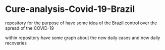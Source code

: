 # Cure-analysis-Covid-19-Brazil

repository for the purpose of have some idea of the Brazil control over the spread of the COVID-19

within repository have some graph about  the new daily cases and new daily recoveries